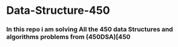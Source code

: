 # Data-Structure-450

### In this repo i am solving All the 450 data Structures and algorithms problems from (450DSA)[450

